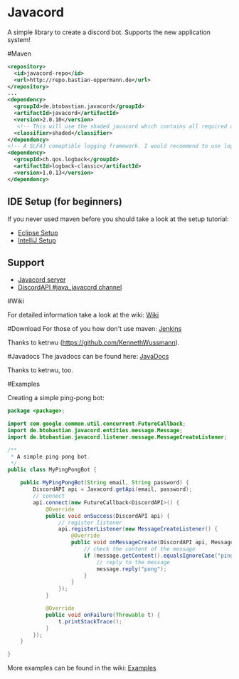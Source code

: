 # Javacord
A simple library to create a discord bot.
Supports the new application system!

#Maven
```xml
<repository>
  <id>javacord-repo</id>
  <url>http://repo.bastian-oppermann.de</url>
</repository>
...
<dependency>
  <groupId>de.btobastian.javacord</groupId>
  <artifactId>javacord</artifactId>
  <version>2.0.10</version>
   <!-- This will use the shaded javacord which contains all required dependencies -->
  <classifier>shaded</classifier>
</dependency>
<!-- A SLF4J comaptible logging framework. I would recommend to use logback -->
<dependency>
  <groupId>ch.qos.logback</groupId>
  <artifactId>logback-classic</artifactId>
  <version>1.0.13</version>
</dependency>
```

## IDE Setup (for beginners)

If you never used maven before you should take a look at the setup tutorial:
* [Eclipse Setup](https://github.com/BtoBastian/Javacord/wiki/How-to-setup-(Eclipse-and-Maven))
* [IntelliJ Setup](https://github.com/BtoBastian/Javacord/wiki/How-to-setup-(IntelliJ-and-Maven))

## Support
 
* [Javacord server](https://discord.gg/0qJ2jjyneLEgG7y3)
* [DiscordAPI #java_javacord channel](https://discord.gg/0SBTUU1wZTVXVKEo)

#Wiki

For detailed information take a look at the wiki: [Wiki](https://github.com/BtoBastian/Javacord/wiki)

#Download
For those of you how don't use maven: [Jenkins](http://ci.ketrwu.de/job/Javacord/lastSuccessfulBuild/)

Thanks to ketrwu (https://github.com/KennethWussmann).

#Javadocs
The javadocs can be found here: [JavaDocs](http://ci.ketrwu.de/job/Javacord/javadoc/)

Thanks to ketrwu, too.

#Examples

Creating a simple ping-pong bot:
```java
package <package>;

import com.google.common.util.concurrent.FutureCallback;
import de.btobastian.javacord.entities.message.Message;
import de.btobastian.javacord.listener.message.MessageCreateListener;

/**
 * A simple ping-pong bot.
 */
public class MyPingPongBot {

    public MyPingPongBot(String email, String password) {
        DiscordAPI api = Javacord.getApi(email, password);
        // connect
        api.connect(new FutureCallback<DiscordAPI>() {
            @Override
            public void onSuccess(DiscordAPI api) {
                // register listener
                api.registerListener(new MessageCreateListener() {
                    @Override
                    public void onMessageCreate(DiscordAPI api, Message message) {
                        // check the content of the message
                        if (message.getContent().equalsIgnoreCase("ping")) {
                            // reply to the message
                            message.reply("pong");
                        }
                    }
                });
            }

            @Override
            public void onFailure(Throwable t) {
                t.printStackTrace();
            }
        });
    }

}
```
More examples can be found in the wiki: [Examples](https://github.com/BtoBastian/Javacord/wiki/Examples)
